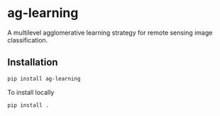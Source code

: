 # ag-learning
A multilevel agglomerative learning strategy for remote sensing image classification.


## Installation

```bash
pip install ag-learning
```


To install locally
```bash
pip install .
```
